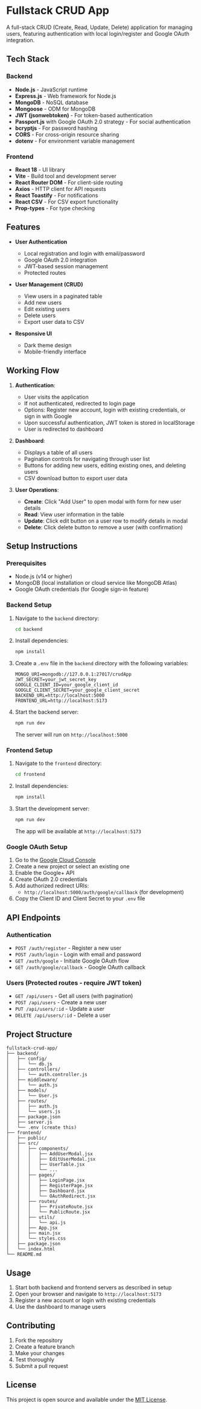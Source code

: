# Fullstack CRUD App

A full-stack CRUD (Create, Read, Update, Delete) application for managing users, featuring authentication with local login/register and Google OAuth integration.

## Tech Stack

### Backend
- **Node.js** - JavaScript runtime
- **Express.js** - Web framework for Node.js
- **MongoDB** - NoSQL database
- **Mongoose** - ODM for MongoDB
- **JWT (jsonwebtoken)** - For token-based authentication
- **Passport.js** with Google OAuth 2.0 strategy - For social authentication
- **bcryptjs** - For password hashing
- **CORS** - For cross-origin resource sharing
- **dotenv** - For environment variable management

### Frontend
- **React 18** - UI library
- **Vite** - Build tool and development server
- **React Router DOM** - For client-side routing
- **Axios** - HTTP client for API requests
- **React Toastify** - For notifications
- **React CSV** - For CSV export functionality
- **Prop-types** - For type checking

## Features

- **User Authentication**
  - Local registration and login with email/password
  - Google OAuth 2.0 integration
  - JWT-based session management
  - Protected routes

- **User Management (CRUD)**
  - View users in a paginated table
  - Add new users
  - Edit existing users
  - Delete users
  - Export user data to CSV

- **Responsive UI**
  - Dark theme design
  - Mobile-friendly interface

## Working Flow

1. **Authentication**:
   - User visits the application
   - If not authenticated, redirected to login page
   - Options: Register new account, login with existing credentials, or sign in with Google
   - Upon successful authentication, JWT token is stored in localStorage
   - User is redirected to dashboard

2. **Dashboard**:
   - Displays a table of all users
   - Pagination controls for navigating through user list
   - Buttons for adding new users, editing existing ones, and deleting users
   - CSV download button to export user data

3. **User Operations**:
   - **Create**: Click "Add User" to open modal with form for new user details
   - **Read**: View user information in the table
   - **Update**: Click edit button on a user row to modify details in modal
   - **Delete**: Click delete button to remove a user (with confirmation)

## Setup Instructions

### Prerequisites
- Node.js (v14 or higher)
- MongoDB (local installation or cloud service like MongoDB Atlas)
- Google OAuth credentials (for Google sign-in feature)

### Backend Setup
1. Navigate to the `backend` directory:
   ```bash
   cd backend
   ```

2. Install dependencies:
   ```bash
   npm install
   ```

3. Create a `.env` file in the `backend` directory with the following variables:
   ```
   MONGO_URI=mongodb://127.0.0.1:27017/crudApp
   JWT_SECRET=your_jwt_secret_key
   GOOGLE_CLIENT_ID=your_google_client_id
   GOOGLE_CLIENT_SECRET=your_google_client_secret
   BACKEND_URL=http://localhost:5000
   FRONTEND_URL=http://localhost:5173
   ```

4. Start the backend server:
   ```bash
   npm run dev
   ```
   The server will run on `http://localhost:5000`

### Frontend Setup
1. Navigate to the `frontend` directory:
   ```bash
   cd frontend
   ```

2. Install dependencies:
   ```bash
   npm install
   ```

3. Start the development server:
   ```bash
   npm run dev
   ```
   The app will be available at `http://localhost:5173`

### Google OAuth Setup
1. Go to the [Google Cloud Console](https://console.cloud.google.com/)
2. Create a new project or select an existing one
3. Enable the Google+ API
4. Create OAuth 2.0 credentials
5. Add authorized redirect URIs:
   - `http://localhost:5000/auth/google/callback` (for development)
6. Copy the Client ID and Client Secret to your `.env` file

## API Endpoints

### Authentication
- `POST /auth/register` - Register a new user
- `POST /auth/login` - Login with email and password
- `GET /auth/google` - Initiate Google OAuth flow
- `GET /auth/google/callback` - Google OAuth callback

### Users (Protected routes - require JWT token)
- `GET /api/users` - Get all users (with pagination)
- `POST /api/users` - Create a new user
- `PUT /api/users/:id` - Update a user
- `DELETE /api/users/:id` - Delete a user

## Project Structure

```
fullstack-crud-app/
├── backend/
│   ├── config/
│   │   └── db.js
│   ├── controllers/
│   │   └── auth.controller.js
│   ├── middleware/
│   │   └── auth.js
│   ├── models/
│   │   └── User.js
│   ├── routes/
│   │   ├── auth.js
│   │   └── users.js
│   ├── package.json
│   ├── server.js
│   └── .env (create this)
├── frontend/
│   ├── public/
│   ├── src/
│   │   ├── components/
│   │   │   ├── AddUserModal.jsx
│   │   │   ├── EditUserModal.jsx
│   │   │   ├── UserTable.jsx
│   │   │   └── ...
│   │   ├── pages/
│   │   │   ├── LoginPage.jsx
│   │   │   ├── RegisterPage.jsx
│   │   │   ├── Dashboard.jsx
│   │   │   └── OAuthRedirect.jsx
│   │   ├── routes/
│   │   │   ├── PrivateRoute.jsx
│   │   │   └── PublicRoute.jsx
│   │   ├── utils/
│   │   │   └── api.js
│   │   ├── App.jsx
│   │   ├── main.jsx
│   │   └── styles.css
│   ├── package.json
│   └── index.html
└── README.md
```

## Usage

1. Start both backend and frontend servers as described in setup
2. Open your browser and navigate to `http://localhost:5173`
3. Register a new account or login with existing credentials
4. Use the dashboard to manage users

## Contributing

1. Fork the repository
2. Create a feature branch
3. Make your changes
4. Test thoroughly
5. Submit a pull request

## License

This project is open source and available under the [MIT License](LICENSE).
